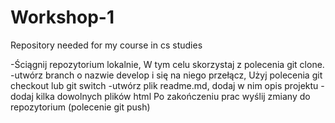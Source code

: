 # Workshop-1
Repository needed for my course in cs studies

-Ściągnij repozytorium lokalnie,
W tym celu skorzystaj z polecenia git clone.
-utwórz branch o nazwie develop i się na niego przełącz, Użyj polecenia git checkout lub git switch
-utwórz plik readme.md, dodaj w nim opis projektu
-dodaj kilka dowolnych plików html
Po zakończeniu prac wyślij zmiany do repozytorium (polecenie git push)
